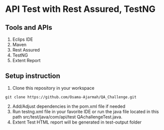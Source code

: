 # API Test with Rest Assured, TestNG 

## Tools and APIs
1. Eclips IDE
2. Maven
3. Rest Assured
4. TestNG
5. Extent Report

## Setup instruction
1. Clone this repository in your workspace
```
git clone https://github.com/Osama-Ajarmah/QA_Challenge.git
```
2. Add/Adjust dependencies in the pom.xml file if needed 
3. Run testng.xml file in your favorite IDE or run the java file located in this path src/test/java/com/api/test QAchallengeTest.java.
4. Extent Test HTML report will be generated in test-output folder